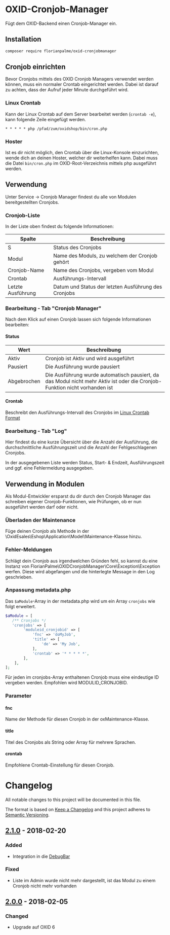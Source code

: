 # OXID-Cronjob-Manager
Fügt dem OXID-Backend einen Cronjob-Manager ein. 

## Installation
```bash
composer require florianpalme/oxid-cronjobmanager
```

## Cronjob einrichten
Bevor Cronjobs mittels des OXID Cronjob Managers verwendet werden können, muss ein normaler Crontab eingerichtet werden. Dabei ist darauf zu achten, dass der Aufruf jeder Minute durchgeführt wird.

### Linux Crontab
Kann der Linux Crontab auf dem Server bearbeitet werden (`crontab -e`), kann folgende Zeile eingefügt werden.
 ```
 * * * * * php /pfad/zum/oxidshop/bin/cron.php
 ```
 
### Hoster
Ist es dir nicht möglich, den Crontab über die Linux-Konsole einzurichten, wende dich an deinen Hoster, welcher dir weiterhelfen kann. Dabei muss die Datei `bin/cron.php` im OXID-Root-Verzeichnis mittels php ausgeführt werden.

## Verwendung
Unter Service -> Cronjob Manager findest du alle von Modulen bereitgestellten Cronjobs.

### Cronjob-Liste
In der Liste oben findest du folgende Informationen:

| Spalte        | Beschreibung  |
| ------------- | ------------- |
| S             | Status des Cronjobs |
| Modul         | Name des Moduls, zu welchem der Cronjob gehört | 
| Cronjob-Name  | Name des Cronjobs, vergeben vom Modul | 
| Crontab       | Ausführungs-Intervall | 
| Letzte Ausführung | Datum und Status der letzten Ausführung des Cronjobs |

### Bearbeitung - Tab "Cronjob Manager"
Nach dem Klick auf einen Cronjob lassen sich folgende Informationen bearbeiten:

#### Status

| Wert          | Beschreibung  |
| ------------- | ------------- |
| Aktiv         | Cronjob ist Aktiv und wird ausgeführt |
| Pausiert      | Die Ausführung wurde pausiert |
| Abgebrochen   | Die Ausführung wurde automatisch pausiert, da das Modul nicht mehr Aktiv ist oder die Cronjob-Funktion nicht vorhanden ist |

#### Crontab
Beschreibt den Ausführungs-Intervall des Cronjobs im [Linux Crontab Format](https://www.stetic.com/developer/cronjob-linux-tutorial-und-crontab-syntax.html)

### Bearbeitung - Tab "Log"
Hier findest du eine kurze Übersicht über die Anzahl der Ausführung, die durchschnittliche Ausführungszeit und die Anzahl der Fehlgeschlagenen Cronjobs.

In der ausgegebenen Liste werden Status, Start- & Endzeit, Ausführungszeit und ggf. eine Fehlermeldung ausgegeben.

## Verwendung in Modulen
Als Modul-Entwickler ersparst du dir durch den Cronjob Manager das schreiben eigener Cronjob-Funktionen, wie Prüfungen, ob er nun ausgeführt werden darf oder nicht. 

### Überladen der Maintenance
Füge deinen Cronjob als Methode in der \OxidEsales\Eshop\Application\Model\Maintenance-Klasse hinzu.

### Fehler-Meldungen
Schlägt dein Cronjob aus irgendwelchen Gründen fehl, so kannst du eine Instanz von FlorianPalme\OXIDCronjobManager\Core\Exception\Exception werfen.
Diese wird abgefangen und die hinterlegte Message in den Log geschrieben.

### Anpassung metadata.php
Das `$aModule`-Array in der metadata.php wird um ein Array `cronjobs` wie folgt erweitert.
```php
$aModule = [
   /** Cronjobs */
   'cronjobs' => [
        'moduleid_cronjobid' => [
            'fnc' => 'doMyJob',
            'title' => [
                'de' => 'My Job',
            ],
            'crontab' => '* * * * *',
        ],
    ],
];
```
Für jeden im cronjobs-Array enthaltenen Cronjob muss eine eindeutige ID vergeben werden. Empfohlen wird MODULID_CRONJOBID.

### Parameter

#### fnc
Name der Methode für diesen Cronjob in der oxMaintenance-Klasse.

#### title
Titel des Cronjobs als String oder Array für mehrere Sprachen.

#### crontab
Empfohlene Crontab-Einstellung für diesen Cronjob.



# Changelog
All notable changes to this project will be documented in this file.

The format is based on [Keep a Changelog](http://keepachangelog.com/en/1.0.0/)
and this project adheres to [Semantic Versioning](http://semver.org/spec/v2.0.0.html).

## [2.1.0] - 2018-02-20
### Added
- Integration in die [DebugBar]

### Fixed
- Liste im Admin wurde nicht mehr dargestellt, ist das Modul zu einem Cronjob nicht mehr vorhanden

## [2.0.0] - 2018-02-05
### Changed
- Upgrade auf OXID 6


[2.1.0]: https://github.com/FlorianPalme/OXID-Cronjob-Manager/releases/tag/2.1.0
[2.0.0]: https://github.com/FlorianPalme/OXID-Cronjob-Manager/releases/tag/2.0.0
[DebugBar]: https://github.com/FlorianPalme/OXID-DebugBar